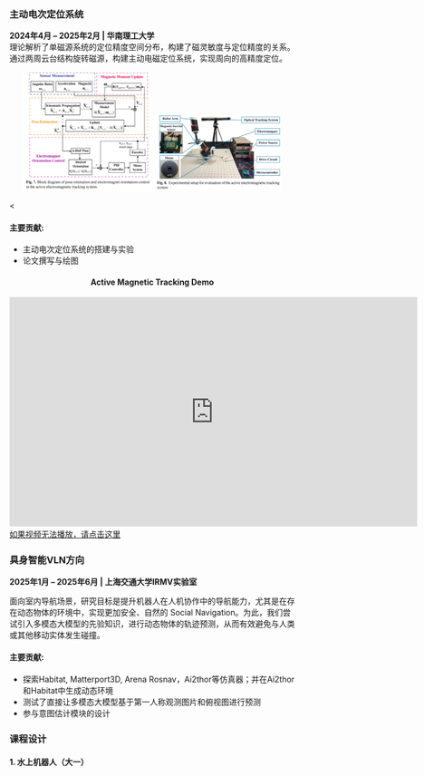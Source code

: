 ### **主动电次定位系统**  
**2024年4月 – 2025年2月 | 华南理工大学**  
理论解析了单磁源系统的定位精度空间分布，构建了磁灵敏度与定位精度的关系。通过两周云台结构旋转磁源，构建主动电磁定位系统，实现周向的高精度定位。


<p align="center">
  <img src="https://raw.githubusercontent.com/zlockewtg/gongyueteng.github.io/main/contents/img/magnet2.png" width="45%">
  <img src="https://raw.githubusercontent.com/zlockewtg/gongyueteng.github.io/main/contents/img/magnet3.png" width="45%">
</p>

<

#### 主要贡献:  
- 主动电次定位系统的搭建与实验
- 论文撰写与绘图

<div style="text-align: center;">
    <h4>Active Magnetic Tracking Demo</h4>
    <iframe width="720" height="405"
        src="https://www.youtube.com/embed/JWo8pzJ2kVc"
        frameborder="0"
        allow="accelerometer; autoplay; clipboard-write; encrypted-media; gyroscope; picture-in-picture"
        allowfullscreen>
    </iframe>
</div>
<a href="https://www.youtube.com/embed/JWo8pzJ2kVc" target="_blank">如果视频无法播放，请点击这里</a>

### **具身智能VLN方向**  
**2025年1月 – 2025年6月 | 上海交通大学IRMV实验室**  

面向室内导航场景，研究目标是提升机器人在人机协作中的导航能力，尤其是在存在动态物体的环境中，实现更加安全、自然的 Social Navigation。为此，我们尝试引入多模态大模型的先验知识，进行动态物体的轨迹预测，从而有效避免与人类或其他移动实体发生碰撞。

#### 主要贡献:  
- 探索Habitat, Matterport3D, Arena Rosnav，Ai2thor等仿真器；并在Ai2thor和Habitat中生成动态环境  
- 测试了直接让多模态大模型基于第一人称观测图片和俯视图进行预测 
- 参与意图估计模块的设计

### **课程设计**
#### 1. 水上机器人（大一）  
